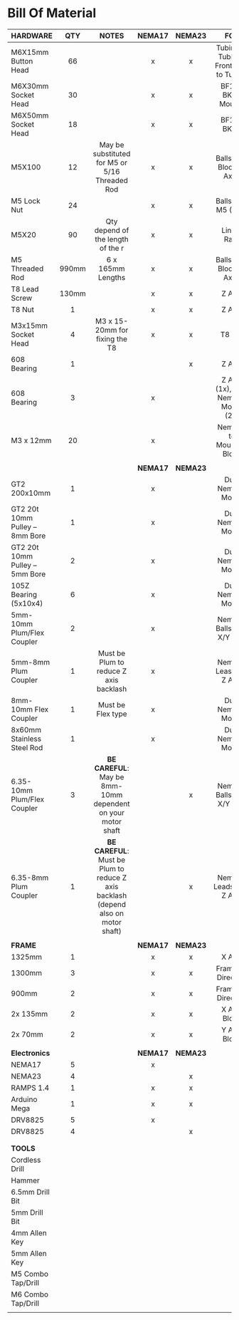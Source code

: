# Bill Of Material

| HARDWARE                       |  QTY  |                                        NOTES                                        |   NEMA17   |   NEMA23   |                              FOR                               |
| ------------------------------ | :---: | :---------------------------------------------------------------------------------: | :--------: | :--------: | :------------------------------------------------------------: |
| M6X15mm Button Head            |  66   |                                                                                     |     x      |     x      |                     Tubing to Tubing / Frontplate to Tubing    |
| M6X30mm Socket Head            |  30   |                                                                                     |     x      |     x      |                       BF12 / BK12 Mounts                       |
| M6X50mm Socket Head            |  18   |                                                                                     |     x      |     x      | BF12 / BK12                                                    |
| M5X100                         |  12   |                   May be substituted for M5 or 5/16 Threaded Rod                    |     x      |     x      |                    Ballscrew Block (Y Axis)                    |
| M5 Lock Nut                    |  24   |                                                                                     |     x      |     x      |                       Ballscrew M5 (12x)                       |
| M5X20                          |  90   |   Qty depend of the length of the r                                                 |     x      |     x      | Linear Rails                                                   |
| M5 Threaded Rod                | 990mm |                                  6 x 165mm Lengths                                  |     x      |     x      |                    Ballscrew Block (X Axis)                    |
| T8 Lead Screw                  | 130mm |                                                                                     |     x      |     x      |                             Z Axis                             |
| T8 Nut                         |   1   |                                                                                     |     x      |     x      |                             Z Axis                             |
| M3x15mm Socket Head            |   4   |              M3 x 15-20mm for fixing the T8                                         |     x      |     x      |                     T8 Nut                                     |
| 608 Bearing                    |   1   |                                                                                     |            |     x      |                      Z Axis                                    |
| 608 Bearing                    |   3   |                                                                                     |     x      |            |                      Z Axis (1x), Dual Nema17 Mount (2x)       |
| M3 x 12mm                      |  20   |                                                                                     |     x      |            |                    Nema17 to Mounting Block                    |
|                                |       |                                                                                     |            |            |
|                                |       |                                                                                     | **NEMA17** | **NEMA23** |
| GT2 200x10mm                   |   1   |                                                                                     |     x      |            |                            Dual Nema17 Mount                   |
| GT2 20t 10mm Pulley – 8mm Bore |   1   |                                                                                     |     x      |            |                            Dual Nema17 Mount                   |
| GT2 20t 10mm Pulley – 5mm Bore |   2   |                                                                                     |     x      |            |                            Dual Nema17 Mount                   |
| 105Z Bearing (5x10x4)          |   6   |                                                                                     |     x      |            |                            Dual Nema17 Mount                   |
| 5mm-10mm Plum/Flex Coupler     |   2   |                                                                                     |     x      |            |                   Nema17 Ballscrew X/Y Axis                    |
| 5mm-8mm Plum Coupler           |   1   |                       Must be Plum to reduce Z axis backlash                        |     x      |            |                     Nema17 Leascrew Z Axis                     |
| 8mm-10mm Flex Coupler          |   1   |                                  Must be Flex type                                  |     x      |            |                            Dual Nema17 Mount                   |
| 8x60mm Stainless Steel Rod     |   1   |                                                                                     |     x      |            |                               Dual Nema17 Mount                |
| 6.35-10mm Plum/Flex Coupler    |   3   |            **BE CAREFUL**: May be 8mm-10mm dependent on your motor shaft            |            |     x      |                   Nema23 Ballscrew X/Y Axis                    |
| 6.35-8mm Plum Coupler          |   1   | **BE CAREFUL**: Must be Plum to reduce Z axis backlash (depend also on motor shaft) |            |     x      |                    Nema23 Leadscrew Z Axis                     |
|                                |       |                                                                                     |            |            |
| **FRAME**                      |       |                                                                                     | **NEMA17** | **NEMA23** |
| 1325mm                         |   1   |                                                                                     |     x      |     x      |                             X Axis                             |
| 1300mm                         |   3   |                                                                                     |     x      |     x      |                      Frame : X Direction                       |
| 900mm                          |   2   |                                                                                     |     x      |     x      |                      Frame : Y Direction                       |
| 2x 135mm                       |   2   |                                                                                     |     x      |     x      |                          X Axis Block                          |
| 2x 70mm                        |   2   |                                                                                     |     x      |     x      |                          Y Axis Block                          |
|                                |       |                                                                                     |            |            |
| **Electronics**                |       |                                                                                     | **NEMA17** | **NEMA23** |
| NEMA17                         |   5   |                                                                                     |     x      |            |
| NEMA23                         |   4   |                                                                                     |            |     x      |
| RAMPS 1.4                      |   1   |                                                                                     |     x      |     x      |
| Arduino Mega                   |   1   |                                                                                     |     x      |     x      |
| DRV8825                        |   5   |                                                                                     |     x      |            |
| DRV8825                        |   4   |                                                                                     |            |     x      |
|                                |       |                                                                                     |            |            |
|                                |       |                                                                                     |            |            |
| **TOOLS**                      |       |                                                                                     |            |            |
| Cordless Drill                 |       |                                                                                     |            |            |
| Hammer                         |       |                                                                                     |            |            |
| 6.5mm Drill Bit                |       |                                                                                     |            |            |
| 5mm Drill Bit                  |       |                                                                                     |            |            |
| 4mm Allen Key                  |       |                                                                                     |            |            |
| 5mm Allen Key                  |       |                                                                                     |            |            |
| M5 Combo Tap/Drill             |       |                                                                                     |            |            |
| M6 Combo Tap/Drill             |       |                                                                                     |            |            |
|                                |       |                                                                                     |            |            |

